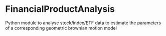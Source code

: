 # FinancialProductAnalysis
Python module to analyse stock/index/ETF data to estimate the parameters of a corresponding geometric brownian motion model
